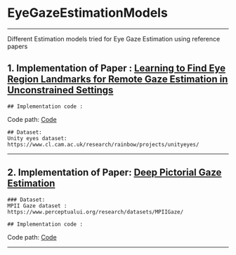 # EyeGazeEstimationModels
---------------------------


Different Estimation models tried for Eye Gaze Estimation using reference papers

 ## 1. Implementation of Paper : [Learning to Find Eye Region Landmarks for Remote Gaze Estimation in Unconstrained Settings](https://ait.ethz.ch/projects/2018/landmarks-gaze/)
    ## Implementation code : 
   Code path: [Code](GazeEstimationModel/GazeEstimation.md)

    ## Dataset:
    Unity eyes dataset: https://www.cl.cam.ac.uk/research/rainbow/projects/unityeyes/
 ---------------------------

 ## 2. Implementation of Paper: [Deep Pictorial Gaze Estimation](https://ait.ethz.ch/projects/2018/pictorial-gaze/)
    ### Dataset:
    MPII Gaze dataset : https://www.perceptualui.org/research/datasets/MPIIGaze/
    
    ## Implementation code : 
   Code path: [Code](DenseNetModel/README.md)

---------------------------
